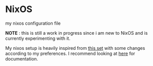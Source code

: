 # NixOS
my nixos configuration file

**NOTE** : this is still a work in progress since i am new to NixOS and is currently experimenting with it. 

My nixos setup is heavily inspired from [this set](https://github.com/MatthiasBenaets/nixos-config) with some changes according to my preferences. I recommend looking at [here](https://github.com/MatthiasBenaets/nixos-config#readme) for documentation.
